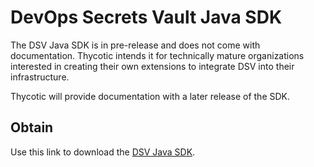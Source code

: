 ﻿[title]: # (DSV Java SDK)
[tags]: # (,)
[priority]: # (2500)

# DevOps Secrets Vault Java SDK

The DSV Java SDK is in pre-release and does not come with documentation. Thycotic intends it for technically mature organizations interested in creating their own extensions to integrate DSV into their infrastructure.

Thycotic will provide documentation with a later release of the SDK.

## Obtain

Use this link to download the [DSV Java SDK](https://dsv.thycotic.com/downloads/java-sdk/devops-secrets-vault-sdk-1.0.jar).

